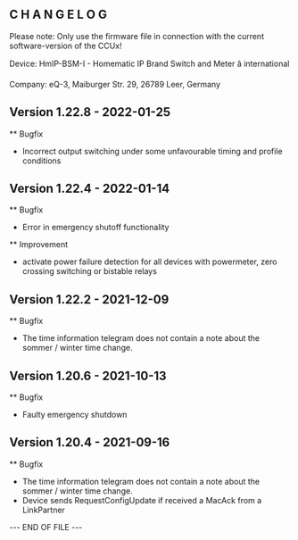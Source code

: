 C H A N G E L O G
-----------------

Please note: Only use the firmware file in connection with the current software-version of the CCUx!

Device:      HmIP-BSM-I - Homematic IP Brand Switch and Meter â international

Company:     eQ-3, Maiburger Str. 29, 26789 Leer, Germany



Version 1.22.8 - 2022-01-25
--------------------------------------------------------------

** Bugfix
   * Incorrect output switching under some unfavourable timing and profile conditions



Version 1.22.4 - 2022-01-14
--------------------------------------------------------------

** Bugfix
   * Error in emergency shutoff functionality

** Improvement
   * activate power failure detection for all devices with powermeter, zero crossing switching or bistable relays



Version 1.22.2 - 2021-12-09
--------------------------------------------------------------

** Bugfix
   * The time information telegram does not contain a note about the sommer / winter time change.



Version 1.20.6 - 2021-10-13
--------------------------------------------------------------

** Bugfix
   * Faulty emergency shutdown



Version 1.20.4 - 2021-09-16
--------------------------------------------------------------

** Bugfix
   * The time information telegram does not contain a note about the sommer / winter time change.
   * Device sends RequestConfigUpdate if received a MacAck from a LinkPartner



--- END OF FILE ---

